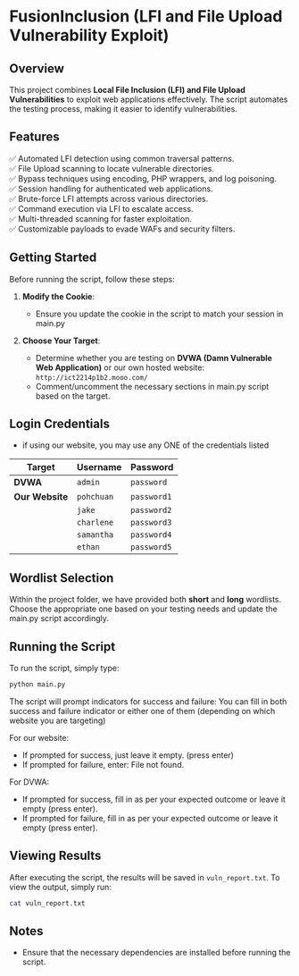 # FusionInclusion (LFI and File Upload Vulnerability Exploit)

## Overview
This project combines **Local File Inclusion (LFI) and File Upload Vulnerabilities** to exploit web applications effectively. The script automates the testing process, making it easier to identify vulnerabilities.

## Features
✅ Automated LFI detection using common traversal patterns.  
✅ File Upload scanning to locate vulnerable directories.  
✅ Bypass techniques using encoding, PHP wrappers, and log poisoning.  
✅ Session handling for authenticated web applications.  
✅ Brute-force LFI attempts across various directories.  
✅ Command execution via LFI to escalate access.  
✅ Multi-threaded scanning for faster exploitation.  
✅ Customizable payloads to evade WAFs and security filters.

## Getting Started
Before running the script, follow these steps:

1. **Modify the Cookie**:
   - Ensure you update the cookie in the script to match your session in main.py

2. **Choose Your Target**:
   - Determine whether you are testing on **DVWA (Damn Vulnerable Web Application)** or our own hosted website:  
     `http://ict2214p1b2.mooo.com/`
   - Comment/uncomment the necessary sections in main.py script based on the target.

## Login Credentials
- if using our website, you may use any ONE of the credentials listed

| Target | Username | Password |
|--------|----------|----------|
| **DVWA** | `admin` | `password` |
| **Our Website** | `pohchuan` | `password1` |
|  | `jake` | `password2` |
|  | `charlene` | `password3` |
|  | `samantha` | `password4` |
|  | `ethan` | `password5` |

## Wordlist Selection
Within the project folder, we have provided both **short** and **long** wordlists. Choose the appropriate one based on your testing needs and update the main.py script accordingly.

## Running the Script

To run the script, simply type:
```sh
python main.py
```

The script will prompt indicators for success and failure: You can fill in both success and failure indicator or either one of them (depending on which website you are targeting)

For our website:
- If prompted for success, just leave it empty. (press enter)
- If prompted for failure, enter: File not found.

For DVWA:
- If prompted for success, fill in as per your expected outcome or leave it empty (press enter).
- If prompted for failure, fill in as per your expected outcome or leave it empty (press enter).

## Viewing Results
After executing the script, the results will be saved in `vuln_report.txt`. To view the output, simply run:
```sh
cat vuln_report.txt
```

## Notes
- Ensure that the necessary dependencies are installed before running the script.


